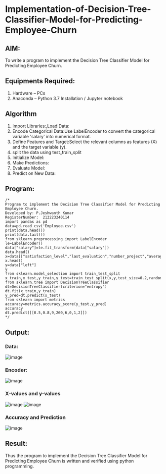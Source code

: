 # Implementation-of-Decision-Tree-Classifier-Model-for-Predicting-Employee-Churn

## AIM:
To write a program to implement the Decision Tree Classifier Model for Predicting Employee Churn.

## Equipments Required:
1. Hardware – PCs
2. Anaconda – Python 3.7 Installation / Jupyter notebook

## Algorithm
1. Import Libraries:,Load Data:
2. Encode Categorical Data:Use LabelEncoder to convert the categorical variable 'salary' into numerical format.
3. Define Features and Target:Select the relevant columns as features (X) and the target variable (y).
4. split the data using test_train_split
5. Initialize Model:
6. Make Predictions:
7. Evaluate Model:
8. Predict on New Data:



## Program:
```
/*
Program to implement the Decision Tree Classifier Model for Predicting Employee Churn.
Developed by: P.Jeshwanth Kumar
RegisterNumber:  212223240114
import pandas as pd
data=pd.read_csv('Employee.csv')
print(data.head())
print(data.tail())
from sklearn.preprocessing import LabelEncoder
le=LabelEncoder()
data["salary"]=le.fit_transform(data["salary"])
data.head()
x=data[["satisfaction_level","last_evaluation","number_project","average_montly_hours","time_spend_company","Work_accident","promotion_last_5years","salary"]]
x.head()
y=data["left"]
y
from sklearn.model_selection import train_test_split
x_train,x_test,y_train,y_test=train_test_split(x,y,test_size=0.2,random_state=100)
from sklearn.tree import DecisionTreeClassifier
dt=DecisionTreeClassifier(criterion="entropy")
dt.fit(x_train,y_train)
y_pred=dt.predict(x_test)
from sklearn import metrics
accuracy=metrics.accuracy_score(y_test,y_pred)
accuracy
dt.predict([[0.5,0.8,9,260,6,0,1,2]])
*/
```

## Output:
### Data:
![image](https://github.com/Jeshwanthkumarpayyavula/Implementation-of-Decision-Tree-Classifier-Model-for-Predicting-Employee-Churn/assets/145742402/fbee3684-7675-41ee-882a-23a35298abe3)
### Encoder:
![image](https://github.com/Jeshwanthkumarpayyavula/Implementation-of-Decision-Tree-Classifier-Model-for-Predicting-Employee-Churn/assets/145742402/e5b1cfe0-435a-4a40-b537-f81daf2497dc)
### X-values and y-values
![image](https://github.com/Jeshwanthkumarpayyavula/Implementation-of-Decision-Tree-Classifier-Model-for-Predicting-Employee-Churn/assets/145742402/02eb9fc1-8a0f-4e3d-bfea-980444d3e35a)
![image](https://github.com/Jeshwanthkumarpayyavula/Implementation-of-Decision-Tree-Classifier-Model-for-Predicting-Employee-Churn/assets/145742402/b7dbbf0a-176b-42f8-9c05-bae5f811696c)
### Accuracy and Prediction
![image](https://github.com/Jeshwanthkumarpayyavula/Implementation-of-Decision-Tree-Classifier-Model-for-Predicting-Employee-Churn/assets/145742402/bef4cc93-2dd4-47d8-9d9b-bc8f528e1e71)




## Result:
Thus the program to implement the  Decision Tree Classifier Model for Predicting Employee Churn is written and verified using python programming.
